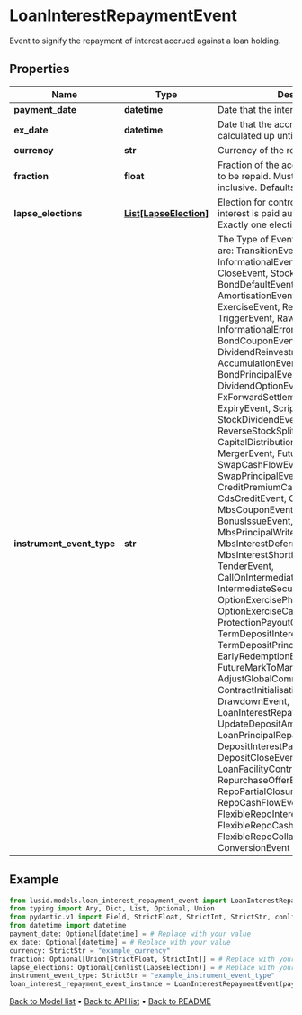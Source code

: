 # LoanInterestRepaymentEvent

Event to signify the repayment of interest accrued against a loan holding.
## Properties
Name | Type | Description | Notes
------------ | ------------- | ------------- | -------------
**payment_date** | **datetime** | Date that the interest is due to be paid. | [optional] 
**ex_date** | **datetime** | Date that the accrued interest is calculated up until. | [optional] 
**currency** | **str** | Currency of the repayment. | 
**fraction** | **float** | Fraction of the accrued on the holding to be repaid.  Must be between 0 and 1, inclusive.  Defaults to 1 if not set. | [optional] 
**lapse_elections** | [**List[LapseElection]**](LapseElection.md) | Election for controlling whether the interest is paid automatically or not.  Exactly one election must be provided. | [optional] 
**instrument_event_type** | **str** | The Type of Event. The available values are: TransitionEvent, InformationalEvent, OpenEvent, CloseEvent, StockSplitEvent, BondDefaultEvent, CashDividendEvent, AmortisationEvent, CashFlowEvent, ExerciseEvent, ResetEvent, TriggerEvent, RawVendorEvent, InformationalErrorEvent, BondCouponEvent, DividendReinvestmentEvent, AccumulationEvent, BondPrincipalEvent, DividendOptionEvent, MaturityEvent, FxForwardSettlementEvent, ExpiryEvent, ScripDividendEvent, StockDividendEvent, ReverseStockSplitEvent, CapitalDistributionEvent, SpinOffEvent, MergerEvent, FutureExpiryEvent, SwapCashFlowEvent, SwapPrincipalEvent, CreditPremiumCashFlowEvent, CdsCreditEvent, CdxCreditEvent, MbsCouponEvent, MbsPrincipalEvent, BonusIssueEvent, MbsPrincipalWriteOffEvent, MbsInterestDeferralEvent, MbsInterestShortfallEvent, TenderEvent, CallOnIntermediateSecuritiesEvent, IntermediateSecuritiesDistributionEvent, OptionExercisePhysicalEvent, OptionExerciseCashEvent, ProtectionPayoutCashFlowEvent, TermDepositInterestEvent, TermDepositPrincipalEvent, EarlyRedemptionEvent, FutureMarkToMarketEvent, AdjustGlobalCommitmentEvent, ContractInitialisationEvent, DrawdownEvent, LoanInterestRepaymentEvent, UpdateDepositAmountEvent, LoanPrincipalRepaymentEvent, DepositInterestPaymentEvent, DepositCloseEvent, LoanFacilityContractRolloverEvent, RepurchaseOfferEvent, RepoPartialClosureEvent, RepoCashFlowEvent, FlexibleRepoInterestPaymentEvent, FlexibleRepoCashFlowEvent, FlexibleRepoCollateralEvent, ConversionEvent | 
## Example

```python
from lusid.models.loan_interest_repayment_event import LoanInterestRepaymentEvent
from typing import Any, Dict, List, Optional, Union
from pydantic.v1 import Field, StrictFloat, StrictInt, StrictStr, conlist, validator
from datetime import datetime
payment_date: Optional[datetime] = # Replace with your value
ex_date: Optional[datetime] = # Replace with your value
currency: StrictStr = "example_currency"
fraction: Optional[Union[StrictFloat, StrictInt]] = # Replace with your value
lapse_elections: Optional[conlist(LapseElection)] = # Replace with your value
instrument_event_type: StrictStr = "example_instrument_event_type"
loan_interest_repayment_event_instance = LoanInterestRepaymentEvent(payment_date=payment_date, ex_date=ex_date, currency=currency, fraction=fraction, lapse_elections=lapse_elections, instrument_event_type=instrument_event_type)

```

[Back to Model list](../README.md#documentation-for-models) &#8226; [Back to API list](../README.md#documentation-for-api-endpoints) &#8226; [Back to README](../README.md)

